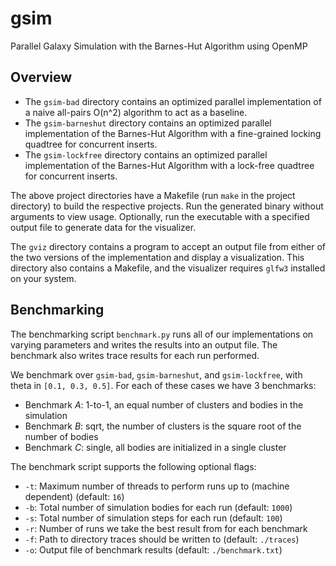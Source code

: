 # gsim
Parallel Galaxy Simulation with the Barnes-Hut Algorithm using OpenMP

## Overview

* The `gsim-bad` directory contains an optimized parallel implementation of a naive all-pairs O(n^2) algorithm to act as a baseline. 
* The `gsim-barneshut` directory contains an optimized parallel implementation of the Barnes-Hut Algorithm with a fine-grained locking quadtree for concurrent inserts.
* The `gsim-lockfree` directory contains an optimized parallel implementation of the Barnes-Hut Algorithm with a lock-free quadtree for concurrent inserts.

The above project directories have a Makefile (run `make` in the project directory) to build the respective projects. Run the generated binary without arguments to view usage. Optionally, run the executable with a specified output file to generate data for the visualizer.

The `gviz` directory contains a program to accept an output file from either of the two versions of the implementation and display a visualization. This directory also contains a Makefile, and the visualizer requires `glfw3` installed on your system.

## Benchmarking

The benchmarking script `benchmark.py` runs all of our implementations on varying parameters and writes the results into an output file. The benchmark also writes trace results for each run performed.

We benchmark over `gsim-bad`, `gsim-barneshut`, and `gsim-lockfree`, with theta in `[0.1, 0.3, 0.5]`. For each of these cases we have 3 benchmarks:

 * Benchmark *A*: 1-to-1, an equal number of clusters and bodies in the simulation
 * Benchmark *B*: sqrt, the number of clusters is the square root of the number of bodies
 * Benchmark *C*: single, all bodies are initialized in a single cluster

The benchmark script supports the following optional flags:

 * `-t`: Maximum number of threads to perform runs up to (machine dependent) (default: `16`)
 * `-b`: Total number of simulation bodies for each run (default: `1000`)
 * `-s`: Total number of simulation steps for each run (default: `100`)
 * `-r`: Number of runs we take the best result from for each benchmark
 * `-f`: Path to directory traces should be written to (default: `./traces`)
 * `-o`: Output file of benchmark results (default: `./benchmark.txt`)
